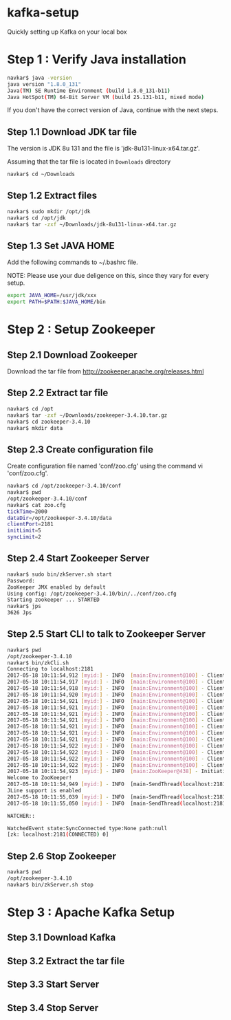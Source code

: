 # kafka-setup
Quickly setting up Kafka on your local box

# Step 1 : Verify Java installation

```bash
navkar$ java -version
java version "1.8.0_131"
Java(TM) SE Runtime Environment (build 1.8.0_131-b11)
Java HotSpot(TM) 64-Bit Server VM (build 25.131-b11, mixed mode)
```
If you don't have the correct version of Java, continue with the next steps.

## Step 1.1 Download JDK tar file

The version is JDK 8u 131 and the file is 'jdk-8u131-linux-x64.tar.gz'.

Assuming that the tar file is located in `Downloads` directory

```bash
navkar$ cd ~/Downloads
```

## Step 1.2 Extract files

```bash
navkar$ sudo mkdir /opt/jdk
navkar$ cd /opt/jdk
navkar$ tar -zxf ~/Downloads/jdk-8u131-linux-x64.tar.gz
```

## Step 1.3 Set JAVA HOME

Add the following commands to ~/.bashrc file.

NOTE: Please use your due deligence on this, since they vary for every setup.

```bash
export JAVA_HOME=/usr/jdk/xxx
export PATH=$PATH:$JAVA_HOME/bin
```
# Step 2 : Setup Zookeeper

## Step 2.1 Download Zookeeper

Download the tar file from http://zookeeper.apache.org/releases.html

## Step 2.2 Extract tar file

```bash
navkar$ cd /opt
navkar$ tar -zxf ~/Downloads/zookeeper-3.4.10.tar.gz
navkar$ cd zookeeper-3.4.10
navkar$ mkdir data
```

## Step 2.3 Create configuration file

Create configuration file named 'conf/zoo.cfg' using the command vi 'conf/zoo.cfg'.


```bash
navkar$ cd /opt/zookeeper-3.4.10/conf
navkar$ pwd
/opt/zookeeper-3.4.10/conf
navkar$ cat zoo.cfg 
tickTime=2000
dataDir=/opt/zookeeper-3.4.10/data
clientPort=2181
initLimit=5
syncLimit=2
```

## Step 2.4 Start Zookeeper Server 

```bash
navkar$ sudo bin/zkServer.sh start
Password:
ZooKeeper JMX enabled by default
Using config: /opt/zookeeper-3.4.10/bin/../conf/zoo.cfg
Starting zookeeper ... STARTED
navkar$ jps
3626 Jps
```

## Step 2.5 Start CLI to talk to Zookeeper Server

```bash
navkar$ pwd
/opt/zookeeper-3.4.10
navkar$ bin/zkCli.sh
Connecting to localhost:2181
2017-05-18 10:11:54,912 [myid:] - INFO  [main:Environment@100] - Client environment:zookeeper.version=3.4.10-39d3a4f269333c922ed3db283be479f9deacaa0f, built on 03/23/2017 10:13 GMT
2017-05-18 10:11:54,917 [myid:] - INFO  [main:Environment@100] - Client environment:host.name=172.16.2.50
2017-05-18 10:11:54,918 [myid:] - INFO  [main:Environment@100] - Client environment:java.version=1.8.0_131
2017-05-18 10:11:54,920 [myid:] - INFO  [main:Environment@100] - Client environment:java.vendor=Oracle Corporation
2017-05-18 10:11:54,921 [myid:] - INFO  [main:Environment@100] - Client environment:java.home=/Library/Java/JavaVirtualMachines/jdk1.8.0_131.jdk/Contents/Home/jre
2017-05-18 10:11:54,921 [myid:] - INFO  [main:Environment@100] - Client environment:java.class.path=/opt/zookeeper-3.4.10/bin/../build/classes:/opt/zookeeper-3.4.10/bin/../build/lib/*.jar:/opt/zookeeper-3.4.10/bin/../lib/slf4j-log4j12-1.6.1.jar:/opt/zookeeper-3.4.10/bin/../lib/slf4j-api-1.6.1.jar:/opt/zookeeper-3.4.10/bin/../lib/netty-3.10.5.Final.jar:/opt/zookeeper-3.4.10/bin/../lib/log4j-1.2.16.jar:/opt/zookeeper-3.4.10/bin/../lib/jline-0.9.94.jar:/opt/zookeeper-3.4.10/bin/../zookeeper-3.4.10.jar:/opt/zookeeper-3.4.10/bin/../src/java/lib/*.jar:/opt/zookeeper-3.4.10/bin/../conf:
2017-05-18 10:11:54,921 [myid:] - INFO  [main:Environment@100] - Client environment:java.library.path=/Users/navkar/Library/Java/Extensions:/Library/Java/Extensions:/Network/Library/Java/Extensions:/System/Library/Java/Extensions:/usr/lib/java:.
2017-05-18 10:11:54,921 [myid:] - INFO  [main:Environment@100] - Client environment:java.io.tmpdir=/var/folders/r3/95_6x1tx0q5fzhc3vm8hqp900000gn/T/
2017-05-18 10:11:54,921 [myid:] - INFO  [main:Environment@100] - Client environment:java.compiler=<NA>
2017-05-18 10:11:54,921 [myid:] - INFO  [main:Environment@100] - Client environment:os.name=Mac OS X
2017-05-18 10:11:54,921 [myid:] - INFO  [main:Environment@100] - Client environment:os.arch=x86_64
2017-05-18 10:11:54,922 [myid:] - INFO  [main:Environment@100] - Client environment:os.version=10.12.4
2017-05-18 10:11:54,922 [myid:] - INFO  [main:Environment@100] - Client environment:user.name=navkar
2017-05-18 10:11:54,922 [myid:] - INFO  [main:Environment@100] - Client environment:user.home=/Users/navkar
2017-05-18 10:11:54,922 [myid:] - INFO  [main:Environment@100] - Client environment:user.dir=/opt/zookeeper-3.4.10
2017-05-18 10:11:54,923 [myid:] - INFO  [main:ZooKeeper@438] - Initiating client connection, connectString=localhost:2181 sessionTimeout=30000 watcher=org.apache.zookeeper.ZooKeeperMain$MyWatcher@446cdf90
Welcome to ZooKeeper!
2017-05-18 10:11:54,949 [myid:] - INFO  [main-SendThread(localhost:2181):ClientCnxn$SendThread@1032] - Opening socket connection to server localhost/0:0:0:0:0:0:0:1:2181. Will not attempt to authenticate using SASL (unknown error)
JLine support is enabled
2017-05-18 10:11:55,039 [myid:] - INFO  [main-SendThread(localhost:2181):ClientCnxn$SendThread@876] - Socket connection established to localhost/0:0:0:0:0:0:0:1:2181, initiating session
2017-05-18 10:11:55,050 [myid:] - INFO  [main-SendThread(localhost:2181):ClientCnxn$SendThread@1299] - Session establishment complete on server localhost/0:0:0:0:0:0:0:1:2181, sessionid = 0x15c1c518ae90009, negotiated timeout = 30000

WATCHER::

WatchedEvent state:SyncConnected type:None path:null
[zk: localhost:2181(CONNECTED) 0] 
```

## Step 2.6 Stop Zookeeper 

```bash
navkar$ pwd
/opt/zookeeper-3.4.10
navkar$ bin/zkServer.sh stop
```

# Step 3 : Apache Kafka Setup

## Step 3.1 Download Kafka

## Step 3.2 Extract the tar file

## Step 3.3 Start Server

## Step 3.4 Stop Server







